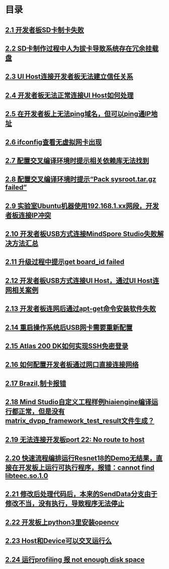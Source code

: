 # 目录

## [2.1 开发者板SD卡制卡失败](part2-1.md)
## [2.2 SD卡制作过程中人为拔卡导致系统存在冗余挂载盘	](part2-2.md)
## [2.3 UI Host连接开发者板无法建立信任关系](part2-3.md)
## [2.4 开发者板无法正常连接UI Host如何处理](part2-4.md)
## [2.5 在开发者板上无法ping域名，但可以ping通IP地址](part2-5.md)
## [2.6 ifconfig查看无虚拟网卡出现](part2-6.md)
## [2.7 配置交叉编译环境时提示相关依赖库无法找到	](part2-7.md)
## [2.8 配置交叉编译环境时提示“Pack sysroot.tar.gz failed”](part2-8.md)
## [2.9 实验室Ubuntu机器使用192.168.1.xx网段，开发者板连接IP冲突](part2-9.md)
## [2.10 开发者板USB方式连接MindSpore Studio失败解决方法汇总](part2-10.md)
## [2.11 升级过程中提示get board_id failed](part2-11.md)
## [2.12 开发者板USB方式连接UI Host，通过UI Host连网相关案例](part2-12.md)
## [2.13 开发者板连网后通过apt-get命令安装软件失败](part2-13.md)
## [2.14 重启操作系统后USB网卡需要重新配置](part2-14.md)
## [2.15 Atlas 200 DK如何实现SSH免密登录](part2-15.md)
## [2.16 如何配置开发者板通过网口直接连接网络](part2-16.md)
## [2.17 Brazil,制卡报错](part2-17.md)
## [2.18 Mind Studio自定义工程样例hiaiengine编译运行都正常，但是没有matrix_dvpp_framework_test_result文件生成？](part2-18.md)
## [2.19 无法连接开发板port 22: No route to host](part2-19.md)
## [2.20 快速流程编排运行Resnet18的Demo无结果，直接在开发板上运行可执行程序，报错：cannot find libteec.so.1.0](part2-20.md)
## [2.21 修改后处理代码后，本来的SendData分支由于修改不当，没有执行，导致程序无法停止](part2-21.md)
## [2.22 开发板上python3里安装opencv](part2-22.md)
## [2.23 Host和Device可以交叉运行么](part2-23.md)
## [2.24 运行profiling 报 not enough disk space](part2-24.md)

